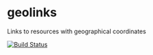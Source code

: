 # geolinks

Links to resources with geographical coordinates


[![Build Status](https://travis-ci.org/maxim75/geolinks.svg)](https://travis-ci.org/maxim75/geolinks)

